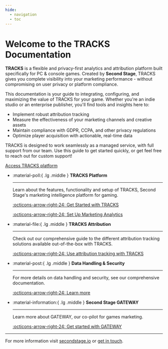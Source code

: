 ```yaml
---
hide:
  - navigation
  - toc
---
```


<!-- Hero Section -->

<div class="hero">
<h1>Welcome to the TRACKS Documentation</h1>

  <p><strong>TRACKS</strong> is a flexible and privacy-first analytics and attribution platform built specifically for PC & console games. Created by 
   <strong>Second Stage</strong>, TRACKS gives you complete visibility into your marketing performance - without compromising on user privacy or platform compliance.
  </p>

  <p>This documentation is your guide to integrating, configuring, and maximizing the value of TRACKS for your game. Whether you're an indie studio or an enterprise 
    publisher, you'll find tools and insights here to:
  </p>

  <ul>
    <li>Implement robust attribution tracking</li>
    <li>Measure the effectiveness of your marketing channels and creative assets</li>
    <li>Maintain compliance with GDPR, CCPA, and other privacy regulations</li>
    <li>Optimize player acquisition with actionable, real-time data</li>
  </ul>

  <p>TRACKS is designed to work seamlessly as a managed service, with full support from our team. Use this guide to get started quickly, or get feel free to reach out for custom support!
  </p>
    <a href="https://tracks.secondstage.io/" class="cta-button">Access TRACKS platform</a>
</div>

<!-- Features Grid -->

<div class="grid cards" markdown>

-   :material-poll:{ .lg .middle } __TRACKS Platform__

    ---

    Learn about the features, functionality and setup of TRACKS, Second Stage's marketing intelligence platform for gaming.

    [:octicons-arrow-right-24: Get Started with TRACKS](/tracks/overview/)
    
    [:octicons-arrow-right-24: Set Up Marketing Analytics](/tracks/marketing-analytics/)

-   :material-file:{ .lg .middle } __TRACKS Attribution__

    ---

    Check out our comprehensive guide to the different attribution tracking solutions available out-of-the-box with TRACKS.

    [:octicons-arrow-right-24: Use attribution tracking with TRACKS](/tracks/attribution-tracking/)

-   :material-post:{ .lg .middle } __Data Handling & Security__

    ---

    For more details on data handling and security, see our comprehensive documentation.

    [:octicons-arrow-right-24: Learn more](/tracks/data-security/)


-   :material-information:{ .lg .middle } __Second Stage GATEWAY__

    ---

    Learn more about GATEWAY, our co-pilot for games marketing.

    [:octicons-arrow-right-24: Get started with GATEWAY](https://secondstage.io/gateway)

</div>

---

For more information visit [secondstage.io](https://secondstage.io) or [get in touch](https://secondstage.io/contact/).

